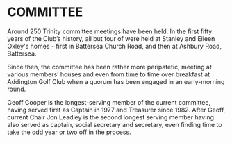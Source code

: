 # COMMITTEE

Around 250 Trinity committee meetings have been held. In the first fifty years of the Club’s history, all but four of were held at Stanley and Eileen Oxley's homes - first in Battersea Church Road, and then at Ashbury Road, Battersea.

Since then, the committee has been rather more peripatetic, meeting at various members’ houses and even from time to time over breakfast at Addington Golf Club when a quorum has been engaged in an early-morning round.

Geoff Cooper is the longest-serving member of the current committee, having served first as Captain in 1977 and Treasurer since 1982. After Geoff, current Chair Jon Leadley is the second longest serving member having also served as captain, social secretary and secretary, even finding time to take the odd year or two off in the process.